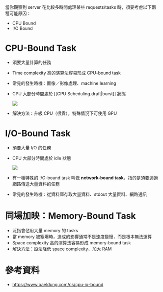 當你觀察到 server 花比較多時間處理某些 requests/tasks 時，須要考慮以下兩種可能原因：

- CPU Bound
- I/O Bound

# CPU-Bound Task

- 須要大量計算的任務
- Time complexity 高的演算法容易形成 CPU-bound task
- 常見的發生時機：圖像／影像處理、machine learning
- CPU 大部分時間處於 [[CPU Scheduling.draft|burst]] 狀態

    ![](<https://raw.githubusercontent.com/Jamison-Chen/KM-software/master/img/cpu-bound-task.png>)

- 解決方法：升級 CPU（很貴），特殊情況下可使用 GPU

# I/O-Bound Task

- 須要大量 I/O 的任務
- CPU 大部分時間處於 idle 狀態

    ![](<https://raw.githubusercontent.com/Jamison-Chen/KM-software/master/img/io-bound-task.png>)

- 有一種特殊的 I/O-bound task 叫做 **network-bound task**，指的是須要透過網路傳送大量資料的任務
- 常見的發生時機：從資料庫存取大量資料、stdout 大量資料、網路通訊

# 同場加映：Memory-Bound Task

- 泛指會佔用大量 memory 的 tasks
- 當 memory 被塞爆時，造成的影響通常不是速度變慢，而是根本無法運算
- Space complexity 高的演算法容易形成 memory-bound task
- 解決方法：設法降低 space complexity、加大 RAM

# 參考資料

- <https://www.baeldung.com/cs/cpu-io-bound>
